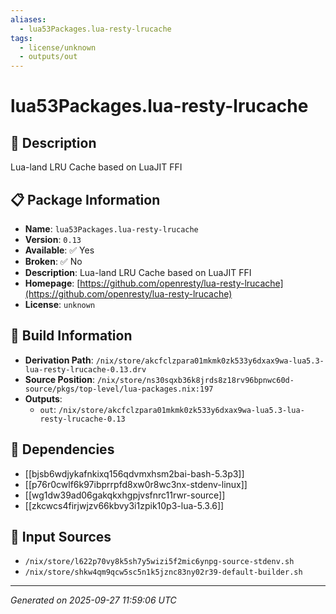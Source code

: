 ```yaml
---
aliases:
  - lua53Packages.lua-resty-lrucache
tags:
  - license/unknown
  - outputs/out
---
```


# lua53Packages.lua-resty-lrucache

## 📝 Description

Lua-land LRU Cache based on LuaJIT FFI

## 📋 Package Information

- **Name**: `lua53Packages.lua-resty-lrucache`
- **Version**: `0.13`
- **Available**: ✅ Yes
- **Broken**: ✅ No
- **Description**: Lua-land LRU Cache based on LuaJIT FFI
- **Homepage**: [https://github.com/openresty/lua-resty-lrucache](https://github.com/openresty/lua-resty-lrucache)
- **License**: `unknown`

## 🔧 Build Information

- **Derivation Path**: `/nix/store/akcfclzpara01mkmk0zk533y6dxax9wa-lua5.3-lua-resty-lrucache-0.13.drv`
- **Source Position**: `/nix/store/ns30sqxb36k8jrds8z18rv96bpnwc60d-source/pkgs/top-level/lua-packages.nix:197`
- **Outputs**:
  - `out`:  `/nix/store/akcfclzpara01mkmk0zk533y6dxax9wa-lua5.3-lua-resty-lrucache-0.13`

## 🔗 Dependencies

- [[bjsb6wdjykafnkixq156qdvmxhsm2bai-bash-5.3p3]]
- [[p76r0cwlf6k97ibprrpfd8xw0r8wc3nx-stdenv-linux]]
- [[wg1dw39ad06gakqkxhgpjvsfnrc11rwr-source]]
- [[zkcwcs4firjwjzv66kbvy3i1zpik10p3-lua-5.3.6]]

## 📁 Input Sources

- `/nix/store/l622p70vy8k5sh7y5wizi5f2mic6ynpg-source-stdenv.sh`
- `/nix/store/shkw4qm9qcw5sc5n1k5jznc83ny02r39-default-builder.sh`

---
*Generated on 2025-09-27 11:59:06 UTC*
